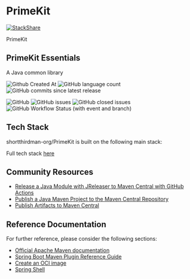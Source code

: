 # PrimeKit

[![StackShare](http://img.shields.io/badge/tech-stack-0690fa.svg?style=flat)](https://stackshare.io/shortthirdman-org/prime-kit)

PrimeKit

## PrimeKit Essentials

A Java common library 

![Github Created At](https://img.shields.io/github/created-at/shortthirdman-org/PrimeKit?logo=github&label=shortthirdman-org%2FPrimeKit&link=https%3A%2F%2Fgithub.com%2Fshortthirdman-org%2FPrimeKit)
![GitHub language count](https://img.shields.io/github/languages/count/shortthirdman-org/PrimeKit)
![GitHub commits since latest release](https://img.shields.io/github/commits-since/shortthirdman-org/PrimeKit/latest)

![GitHub](https://img.shields.io/github/license/shortthirdman-org/PrimeKit)
![GitHub issues](https://img.shields.io/github/issues/shortthirdman-org/PrimeKit)
![GitHub closed issues](https://img.shields.io/github/issues-closed/shortthirdman-org/PrimeKit)
![GitHub Workflow Status (with event and branch)](https://img.shields.io/github/actions/workflow/status/shortthirdman-org/PrimeKit/release.yml?event=push&branch=main)

## Tech Stack

shortthirdman-org/PrimeKit is built on the following main stack:



Full tech stack [here](/techstack.md)


## Community Resources

* [Release a Java Module with JReleaser to Maven Central with GitHub Actions](https://foojay.io/today/how-to-release-a-java-module-with-jreleaser-to-maven-central-with-github-actions/)
* [Publish a Java Maven Project to the Maven Central Repository](https://foojay.io/today/how-to-publish-a-java-maven-project-to-the-maven-central-repository/)
* [Publish Artifacts to Maven Central](https://www.jetbrains.com/help/space/publish-artifacts-to-maven-central.html)


## Reference Documentation
For further reference, please consider the following sections:

* [Official Apache Maven documentation](https://maven.apache.org/guides/index.html)
* [Spring Boot Maven Plugin Reference Guide](https://docs.spring.io/spring-boot/docs/3.2.6/maven-plugin/reference/html/)
* [Create an OCI image](https://docs.spring.io/spring-boot/docs/3.2.6/maven-plugin/reference/html/#build-image)
* [Spring Shell](https://spring.io/projects/spring-shell)

